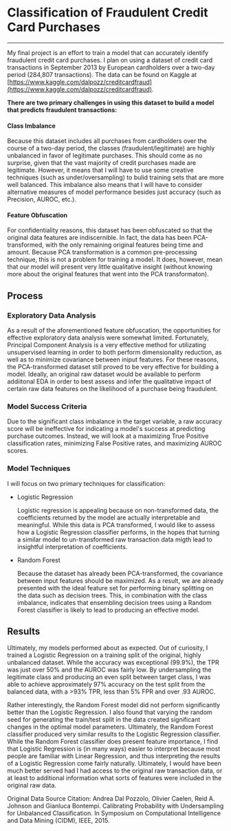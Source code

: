 # Classification of Fraudulent Credit Card Purchases
---
My final project is an effort to train a model that can accurately identify fraudulent credit card purchases.  I plan on using a dataset of credit card transactions in September 2013 by European cardholders over a two-day period (284,807 transactions).  The data can be found on Kaggle at [https://www.kaggle.com/dalpozz/creditcardfraud](https://www.kaggle.com/dalpozz/creditcardfraud).

**There are two primary challenges in using this dataset to build a model that predicts fraudulent transactions:**
#### Class Imbalance
Because this dataset includes all purchases from cardholders over the course of a two-day period, the classes (fraudulent/legitimate) are highly unbalanced in favor of legitimate purchases.  This should come as no surprise, given that the vast majority of credit purchases made are legitimate.  However, it means that I will have to use some creative techniques (such as under/oversampling) to bulid training sets that are more well balanced.  This imbalance also means that I will have to consider alternative measures of model performance besides just accuracy (such as Precision, AUROC, etc.).
#### Feature Obfuscation
For confidentiality reasons, this dataset has been obfuscated so that the original data features are indiscernible.  In fact, the data has been PCA-transformed, with the only remaining original features being time and amount.  Because PCA transformation is a common pre-processing technique, this is not a problem for training a model.  It does, however, mean that our model will present very little qualitative insight (without knowing more about the original features that went into the PCA transformaton).

## Process
### Exploratory Data Analysis
As a result of the aforementioned feature obfuscation, the opportunities for effective exploratory data analysis were somewhat limited.  Fortunately, Principal Component Analysis is a very effective method for utilizating unsupervised learning in order to both perform dimensionality reduction, as well as to minimize covariance between iniput features.  For these reasons, the PCA-transformed dataset still proved to be very effective for building a model.  Ideally, an original raw dataset would be available to perform addiitonal EDA in order to best assess and infer the qualitative impact of certain raw data features on the likelihood of a purchase being fraudulent.
### Model Success Criteria
Due to the significant class imbalance in the target variable, a raw accuracy score will be ineffective for indicating a model's success at predicting purchase outcomes.  Instead, we will look at a maximizing True Positive classification rates, minimizing False Positive rates, and maximizing AUROC scores.  
### Model Techniques
I will focus on two primary techniques for classification:
* Logistic Regression

   Logistic regression is appealing because on non-transformed data, the coefficients returned by the model are actually interpretable and meaningful.  While this data is PCA transformed, I would like to assess how a Logistic Regression classifier performs, in the hopes that turning a similar model to un-transformed raw transaction data migth lead to insightful interpretation of coefficients.
* Random Forest

   Because the dataset has already been PCA-transformed, the covariance between input features should be maximized.  As a result, we are already presented with the ideal feature set for performing binary splitting on the data such as decision trees.  This, in combination with the class imbalance, indicates that ensembling decision trees using a Random Forest classifier is likely to lead to producing an effective model. 

## Results
Ultimately, my models performed about as expected.  Out of curiosity, I trained a Logistic Regression on a training split of the original, highly unbalanced dataset.  While the accuracy was exceptional (99.9%), the TPR was just over 50% and the AUROC was fairly low.  By undersampling the legitimate class and producing an even split between target class, I was able to achieve approximately 97% accuracy on the test split from the balanced data, with a >93% TPR, less than 5% FPR and over .93 AUROC.

Rather interestingly, the Random Forest model did not perform significantly better than the Logistic Regression.  I also found that varying the random seed for generating the train/test split in the data created significant changes in the optimal model parameters.  Ultimately, the Random Forest classifier produced very similar results to the Logistic Regression classifier.  While the Random Forest classifier does present feature importance, I find that Logistic Regression is (in many ways) easier to interpret because most people are familiar with Linear Regression, and thus interpreting the results of a Logistic Regression come fairly naturally.  Ultimately, I would have been much better served had I had access to the original raw transaction data, or at least to additional information what sorts of features were included in the original raw data.

Original Data Source Citation:
Andrea Dal Pozzolo, Olivier Caelen, Reid A. Johnson and Gianluca Bontempi.  Calibrating Probability with Undersampling for Unbalanced Classification.  In Symposium on Computational Intelligence and Data Mining (CIDM), IEEE, 2015.
